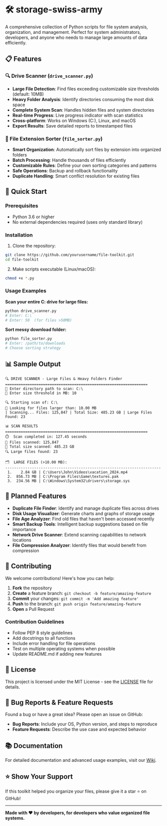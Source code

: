 # 🛠️   storage-swiss-army
 

A comprehensive collection of Python scripts for file system analysis, organization, and management. Perfect for system administrators, developers, and anyone who needs to manage large amounts of data efficiently.

## 📋 Features

### 🔍 Drive Scanner (`drive_scanner.py`)
- **Large File Detection**: Find files exceeding customizable size thresholds (default: 10MB)
- **Heavy Folder Analysis**: Identify directories consuming the most disk space
- **Complete System Scan**: Handles hidden files and system directories
- **Real-time Progress**: Live progress indicator with scan statistics
- **Cross-platform**: Works on Windows (C:\), Linux, and macOS
- **Export Results**: Save detailed reports to timestamped files

### 📁 File Extension Sorter (`file_sorter.py`)
- **Smart Organization**: Automatically sort files by extension into organized folders
- **Batch Processing**: Handle thousands of files efficiently
- **Customizable Rules**: Define your own sorting categories and patterns
- **Safe Operations**: Backup and rollback functionality
- **Duplicate Handling**: Smart conflict resolution for existing files

## 🚀 Quick Start

### Prerequisites
- Python 3.6 or higher
- No external dependencies required (uses only standard library)

### Installation
1. Clone the repository:
```bash
git clone https://github.com/yourusername/file-toolkit.git
cd file-toolkit
```

2. Make scripts executable (Linux/macOS):
```bash
chmod +x *.py
```

### Usage Examples

**Scan your entire C: drive for large files:**
```bash
python drive_scanner.py
# Enter: C:\
# Enter: 50  (for files >50MB)
```

**Sort messy download folder:**
```bash
python file_sorter.py
# Enter: /path/to/downloads
# Choose sorting strategy
```

## 📊 Sample Output

```
🔍 DRIVE SCANNER - Large Files & Heavy Folders Finder
================================================================
📁 Enter directory path to scan: C:\
📏 Enter size threshold in MB: 10

🔍 Starting scan of: C:\
📏 Looking for files larger than: 10.00 MB
| Scanning... Files: 125,847 | Total Size: 485.23 GB | Large Files Found: 23

📊 SCAN RESULTS
================================================================
⏱️  Scan completed in: 127.45 seconds
📁 Files scanned: 125,847
💾 Total size scanned: 485.23 GB
🔍 Large files found: 23

🗂️  LARGE FILES (>10.00 MB):
----------------------------------------------------------------------
 1.    2.84 GB | C:\Users\John\Videos\vacation_2024.mp4
 2.  856.73 MB | C:\Program Files\Game\textures.pak
 3.  234.56 MB | C:\Windows\System32\drivers\storage.sys
```

## 🔮 Planned Features

- **Duplicate File Finder**: Identify and manage duplicate files across drives
- **Disk Usage Visualizer**: Generate charts and graphs of storage usage
- **File Age Analyzer**: Find old files that haven't been accessed recently
- **Smart Backup Tools**: Intelligent backup suggestions based on file importance
- **Network Drive Scanner**: Extend scanning capabilities to network locations
- **File Compression Analyzer**: Identify files that would benefit from compression

## 🤝 Contributing

We welcome contributions! Here's how you can help:

1. **Fork** the repository
2. **Create** a feature branch: `git checkout -b feature/amazing-feature`
3. **Commit** your changes: `git commit -m 'Add amazing feature'`
4. **Push** to the branch: `git push origin feature/amazing-feature`
5. **Open** a Pull Request

### Contribution Guidelines
- Follow PEP 8 style guidelines
- Add docstrings to all functions
- Include error handling for file operations
- Test on multiple operating systems when possible
- Update README.md if adding new features

## 📝 License

This project is licensed under the MIT License - see the [LICENSE](LICENSE) file for details.

## 🐛 Bug Reports & Feature Requests

Found a bug or have a great idea? Please open an issue on GitHub:
- **Bug Reports**: Include your OS, Python version, and steps to reproduce
- **Feature Requests**: Describe the use case and expected behavior

## 📚 Documentation

For detailed documentation and advanced usage examples, visit our [Wiki](../../wiki).

## ⭐ Show Your Support

If this toolkit helped you organize your files, please give it a star ⭐ on GitHub!

---

**Made with ❤️ by developers, for developers who value organized file systems.**
